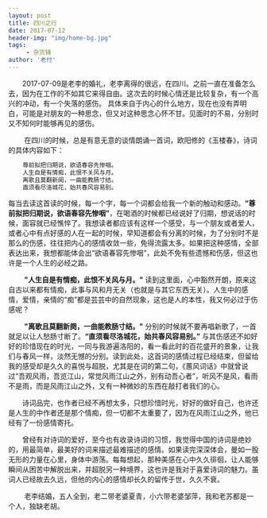 ```yaml
---
layout: post
title: 四川之行
date: 2017-07-12
header-img: "img/home-bg.jpg"
tags:
     - 杂货铺
author: '老付'
---    
```



 

&emsp;&emsp;2017-07-09是老李的婚礼，老李离得的很远，在四川。之前一直在准备怎么去，因为在工作的不如其它来得自由。这次去的时候心情还是比较复杂，有一个高兴的冲动，有一个失落的感伤。 具体来自于内心的什么地方，现在也没有弄明白，可能是对朋友的一种思念，但又对这种思念心怀不甘。见面时的不易，分别时又不知何时能够再见的感伤。         

 
&emsp;&emsp; 在四川的时候，总是有意无意的谈情朗诵一首词，欧阳修的《玉楼春》，诗词的具体内容如下：   
```  bash      
	尊前拟把归期说，欲语春容先惨咽。
	人生自是有情痴，此恨不关风与月。
	离歌且莫翻新阕，一曲能教肠寸结。
	直须看尽洛城花，始共春风容易别。 
```          

每当去读这首读的时候，每一个字，每一个词都会给我一个新的触动和感动。**“尊前拟把归期说，欲语春容先惨咽”**，在喝酒的时候都已经说好了归期，想说话的时候，面容就已经憔悴了。我想读者都应该有这样一个感受，与一个朋友或者爱人，或者心中有点好感的人在一起的时候，早知道都会有分离的时候，为了分别时不是那么的伤感，往往把内心的感情收敛一些，免得流露太多。如果把这种感情，全部表达出来，我想都能体会出“欲语春容先惨咽”，此处不免有些遗憾和伤感，但这也许是一个人生的必经之路。   

&emsp;&emsp;  **"人生自是有情痴，此恨不关风与月。"** 读到这里面，心中豁然开朗，原来这自古以来都有情痴，此事与风和月无关（也就是与其它东西无关）。人生中的感情，爱情，亲情的“痴”都是芸芸中的自然现象，这也是人的本性，我又何必过于伤感呢？			


&emsp;&emsp;  **"离歌且莫翻新阕，一曲能教肠寸结。"**	分别的时候就不要再唱新歌了，一首就足以让人愁肠寸断了。**“直须看尽洛城花，始共春风容易别。”** 与其伤感还不如好好的珍惜现在的时光，一同与我游遍洛阳的，看一看此时的百花盛开的景象，让我们与春风一样，淡然无憾的分别。读到此处，这首词的感情过程已经结束，但留给我的感受却是久久的喜悦与超脱，尤其是在词的第二句，《蕙风词话》中就曾说过“吾观风雨，吾览江山，常觉风雨江山之外，别有动吾心者”，听风不是风，看雨不是雨，而是风雨江山之外，又有一种微妙的东西在敲打者我们的心。

&emsp;&emsp;诗词品完，也作者已经不再想太多，只想珍惜时光，好好的做好自己，也许还是人生的中作者还是那个情痴，但一切都不太重要了，因为在风雨江山之外，他已经有了一份感情寄托。    

&emsp;&emsp;曾经有对诗词的爱好，至今也有收录诗词的习惯，我觉得中国的诗词是绝妙的，用最简单，最美好的词来描述最难描述的感情。如果读完深深体会，曼如一股无形的力量在心里，身体中游荡。每每想起，那种美感在心中久久徘徊，让人能够瞬间从困苦中解脱出来，并超脱另一种境界，这也许是我对于喜爱诗词的魅力。虽词人已经故去久远，但他的内心的感情却长久的留传于世，久久不衰。       


&emsp;&emsp; 老李结婚，五人全到，老二带老婆夏青，小六带老婆邹萍，我和老苏都是一个人，独缺老胡。

 